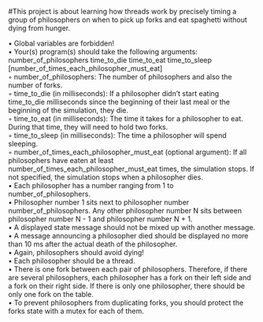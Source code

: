 #This project is about learning how threads work by precisely timing a group of philosophers on when to pick up forks and eat spaghetti without dying from hunger.  <br/>

• Global variables are forbidden!  <br/>
• Your(s) program(s) should take the following arguments:
number_of_philosophers time_to_die time_to_eat time_to_sleep
[number_of_times_each_philosopher_must_eat]  <br/>
◦ number_of_philosophers: The number of philosophers and also the number
of forks.  <br/>
◦ time_to_die (in milliseconds): If a philosopher didn’t start eating time_to_die
milliseconds since the beginning of their last meal or the beginning of the simulation, they die.  <br/>
◦ time_to_eat (in milliseconds): The time it takes for a philosopher to eat.
During that time, they will need to hold two forks.  <br/>
◦ time_to_sleep (in milliseconds): The time a philosopher will spend sleeping.  <br/>
◦ number_of_times_each_philosopher_must_eat (optional argument): If all
philosophers have eaten at least number_of_times_each_philosopher_must_eat
times, the simulation stops. If not specified, the simulation stops when a
philosopher dies. <br/>
• Each philosopher has a number ranging from 1 to number_of_philosophers. <br/>
• Philosopher number 1 sits next to philosopher number number_of_philosophers.
Any other philosopher number N sits between philosopher number N - 1 and philosopher number N + 1. <br/>
• A displayed state message should not be mixed up with another message. <br/>
• A message announcing a philosopher died should be displayed no more than 10 ms
after the actual death of the philosopher. <br/>
• Again, philosophers should avoid dying! <br/>
• Each philosopher should be a thread. <br/>
• There is one fork between each pair of philosophers. Therefore, if there are several
philosophers, each philosopher has a fork on their left side and a fork on their right
side. If there is only one philosopher, there should be only one fork on the table. <br/>
• To prevent philosophers from duplicating forks, you should protect the forks state
with a mutex for each of them. <br/>
